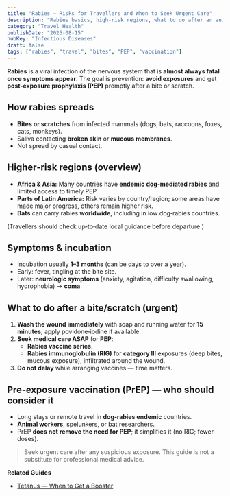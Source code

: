 ```yaml
---
title: "Rabies — Risks for Travellers and When to Seek Urgent Care"
description: "Rabies basics, high‑risk regions, what to do after an animal bite, and when pre‑exposure vaccination makes sense."
category: "Travel Health"
publishDate: "2025-08-15"
hubKey: "Infectious Diseases"
draft: false
tags: ["rabies", "travel", "bites", "PEP", "vaccination"]
---
```


**Rabies** is a viral infection of the nervous system that is **almost always fatal once symptoms appear**. The goal is prevention: **avoid exposures** and get **post‑exposure prophylaxis (PEP)** promptly after a bite or scratch.

## How rabies spreads
- **Bites or scratches** from infected mammals (dogs, bats, raccoons, foxes, cats, monkeys).
- Saliva contacting **broken skin** or **mucous membranes**.
- Not spread by casual contact.

## Higher‑risk regions (overview)
- **Africa & Asia:** Many countries have **endemic dog‑mediated rabies** and limited access to timely PEP.
- **Parts of Latin America:** Risk varies by country/region; some areas have made major progress, others remain higher risk.
- **Bats** can carry rabies **worldwide**, including in low dog‑rabies countries.

(Travellers should check up‑to‑date local guidance before departure.)

## Symptoms & incubation
- Incubation usually **1–3 months** (can be days to over a year).
- Early: fever, tingling at the bite site.  
- Later: **neurologic symptoms** (anxiety, agitation, difficulty swallowing, hydrophobia) → **coma**.

## What to do after a bite/scratch (urgent)
1. **Wash the wound immediately** with soap and running water for **15 minutes**; apply povidone‑iodine if available.
2. **Seek medical care ASAP** for **PEP**:
   - **Rabies vaccine series**.
   - **Rabies immunoglobulin (RIG)** for **category III** exposures (deep bites, mucous exposure), infiltrated around the wound.
3. **Do not delay** while arranging vaccines — time matters.

## Pre‑exposure vaccination (PrEP) — who should consider it
- Long stays or remote travel in **dog‑rabies endemic** countries.
- **Animal workers**, spelunkers, or bat researchers.
- PrEP **does not remove the need for PEP**; it simplifies it (no RIG; fewer doses).

> Seek urgent care after any suspicious exposure. This guide is not a substitute for professional medical advice.

**Related Guides**
- [Tetanus — When to Get a Booster](/guides/tetanus-when-to-get-a-booster/)
